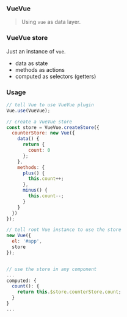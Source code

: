 ### VueVue
> Using `vue` as data layer.


### VueVue store
Just an instance of `vue`.

- data as state
- methods as actions
- computed as selectors (getters)


### Usage

```js
// tell Vue to use VueVue plugin
Vue.use(VueVue);

// create a VueVue store
const store = VueVue.createStore({
  counterStore: new Vue({
    data() {
      return {
        count: 0
      };
    },
    methods: {
      plus() {
        this.count++;
      },
      minus() {
        this.count--;
      }
    }
  })
});

// tell root Vue instance to use the store
new Vue({
  el: '#app',
  store
});


// use the store in any component
...
computed: {
  count(): {
    return this.$store.counterStore.count;
  }
}
...
```
